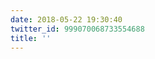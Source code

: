 ```yaml
---
date: 2018-05-22 19:30:40
twitter_id: 999070068733554688
title: ''
---
```


<!-- Tweet at https://twitter.com/statuses/999054083892883456 is either deleted or protected. -->
<!-- Invalid url 'https://mobile.twitter.com/statuses/999054083892883456' (Status code 404) -->
